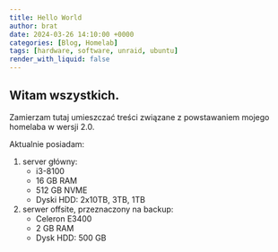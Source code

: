 ```yaml
---
title: Hello World
author: brat
date: 2024-03-26 14:10:00 +0000
categories: [Blog, Homelab]
tags: [hardware, software, unraid, ubuntu]
render_with_liquid: false
---
```



## Witam wszystkich.
Zamierzam tutaj umieszczać treści związane z powstawaniem mojego homelaba w wersji 2.0.

Aktualnie posiadam:
1) server główny:
   * i3-8100
   * 16 GB RAM
   * 512 GB NVME
   * Dyski HDD: 2x10TB, 3TB, 1TB
2) serwer offsite, przeznaczony na backup:
   * Celeron E3400
   * 2 GB RAM
   * Dysk HDD: 500 GB

